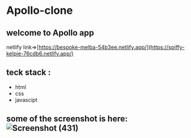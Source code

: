 # Apollo-clone
## welcome to Apollo app
netlify link=>[https://bespoke-melba-54b3ee.netlify.app/](https://spiffy-kelpie-76cdb6.netlify.app/)
## teck stack :
* html
* css
* javascipt

## some of the screenshot is here:![Screenshot (431)](https://user-images.githubusercontent.com/101393460/193827050-12971850-2ca2-406f-9571-b38736e992c0.png)
